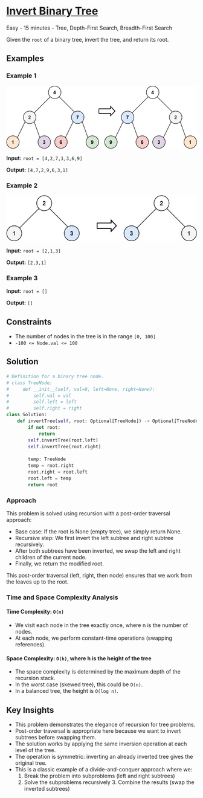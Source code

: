 # [Invert Binary Tree](https://leetcode.com/problems/invert-binary-tree/)

Easy - 15 minutes - Tree, Depth-First Search, Breadth-First Search

Given the `root` of a binary tree, invert the tree, and return its root.

## Examples

### Example 1

![Invert Binary Tree Example 1](assets/invert_binary_tree_example1.jpg)

**Input:** `root = [4,2,7,1,3,6,9]`

**Output:** `[4,7,2,9,6,3,1]`

### Example 2

![Invert Binary Tree Example 2](assets/invert_binary_tree_example2.jpg)

**Input:** `root = [2,1,3]`

**Output:** `[2,3,1]`

### Example 3

**Input:** `root = []`

**Output:** `[]`

## Constraints

- The number of nodes in the tree is in the range `[0, 100]`
- `-100 <= Node.val <= 100`

## Solution

```python
# Definition for a binary tree node.
# class TreeNode:
#     def __init__(self, val=0, left=None, right=None):
#         self.val = val
#         self.left = left
#         self.right = right
class Solution:
    def invertTree(self, root: Optional[TreeNode]) -> Optional[TreeNode]:
        if not root:
            return
        self.invertTree(root.left)
        self.invertTree(root.right)

        temp: TreeNode
        temp = root.right
        root.right = root.left
        root.left = temp
        return root
```

### Approach

This problem is solved using recursion with a post-order traversal approach:

- Base case: If the root is None (empty tree), we simply return None.
- Recursive step: We first invert the left subtree and right subtree recursively.
- After both subtrees have been inverted, we swap the left and right children of the current node.
- Finally, we return the modified root.

This post-order traversal (left, right, then node) ensures that we work from the leaves up to the root.

### Time and Space Complexity Analysis

#### Time Complexity: `O(n)`

- We visit each node in the tree exactly once, where n is the number of nodes.
- At each node, we perform constant-time operations (swapping references).

#### Space Complexity: `O(h)`, where h is the height of the tree

- The space complexity is determined by the maximum depth of the recursion stack.
- In the worst case (skewed tree), this could be `O(n)`.
- In a balanced tree, the height is `O(log n)`.

## Key Insights

- This problem demonstrates the elegance of recursion for tree problems.
- Post-order traversal is appropriate here because we want to invert subtrees before swapping them.
- The solution works by applying the same inversion operation at each level of the tree.
- The operation is symmetric: inverting an already inverted tree gives the original tree.
- This is a classic example of a divide-and-conquer approach where we:
  1. Break the problem into subproblems (left and right subtrees)
  2. Solve the subproblems recursively
      3. Combine the results (swap the inverted subtrees)
